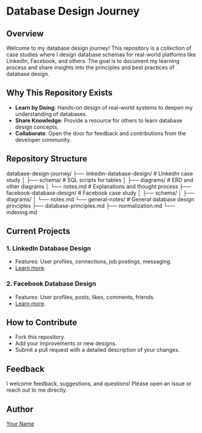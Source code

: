 # Database Design Journey  

## Overview  
Welcome to my database design journey! This repository is a collection of case studies where I design database schemas for real-world platforms like LinkedIn, Facebook, and others. The goal is to document my learning process and share insights into the principles and best practices of database design.  

## Why This Repository Exists  
- **Learn by Doing**: Hands-on design of real-world systems to deepen my understanding of databases.  
- **Share Knowledge**: Provide a resource for others to learn database design concepts.  
- **Collaborate**: Open the door for feedback and contributions from the developer community.  

## Repository Structure  
database-design-journey/ ├── linkedin-database-design/ # LinkedIn case study │ ├── schema/ # SQL scripts for tables │ ├── diagrams/ # ERD and other diagrams │ └── notes.md # Explanations and thought process ├── facebook-database-design/ # Facebook case study │ ├── schema/ │ ├── diagrams/ │ └── notes.md └── general-notes/ # General database design principles ├── database-principles.md ├── normalization.md └── indexing.md


## Current Projects  
### 1. LinkedIn Database Design  
- Features: User profiles, connections, job postings, messaging.  
- [Learn more](./linkedin-database-design/notes.md).  

### 2. Facebook Database Design  
- Features: User profiles, posts, likes, comments, friends.  
- [Learn more](./facebook-database-design/notes.md).  

## How to Contribute  
- Fork this repository.  
- Add your improvements or new designs.  
- Submit a pull request with a detailed description of your changes.  

## Feedback  
I welcome feedback, suggestions, and questions! Please open an issue or reach out to me directly.  

## Author  
[Your Name](https://github.com/your-github-username)  
